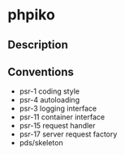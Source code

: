 # phpiko

## Description

## Conventions
- psr-1 coding style
- psr-4 autoloading
- psr-3 logging interface
- psr-11 container interface
- psr-15 request handler
- psr-17 server request factory
- pds/skeleton
